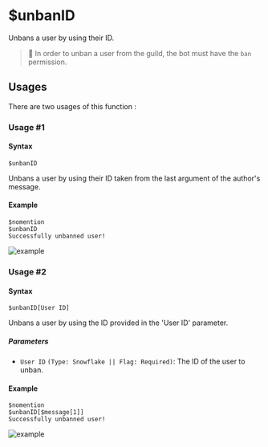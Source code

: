 # $unbanID
Unbans a user by using their ID.

> 📌 In order to unban a user from the guild, the bot must have the `ban` permission.

## Usages
There are two usages of this function :

### Usage #1
#### Syntax
```
$unbanID
```
Unbans a user by using their ID taken from the last argument of the author's message.

#### Example
```
$nomention
$unbanID
Successfully unbanned user!
```
![example](https://user-images.githubusercontent.com/69215413/126553929-c30e6bd8-63ab-4e2a-9dc5-0ec1f23d6221.png)

### Usage #2
#### Syntax
```
$unbanID[User ID]
```
Unbans a user by using the ID provided in the 'User ID' parameter.

##### Parameters
- `User ID` `(Type: Snowflake || Flag: Required)`: The ID of the user to unban.

#### Example
```
$nomention
$unbanID[$message[1]]
Successfully unbanned user!
```
![example](https://user-images.githubusercontent.com/69215413/126553929-c30e6bd8-63ab-4e2a-9dc5-0ec1f23d6221.png)
